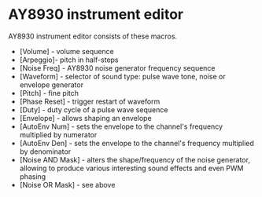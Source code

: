 # AY8930 instrument editor

AY8930 instrument editor consists of these macros.

- [Volume] - volume sequence
- [Arpeggio]- pitch in half-steps
- [Noise Freq] - AY8930 noise generator frequency sequence
- [Waveform] - selector of sound type: pulse wave tone, noise or envelope generator
- [Pitch] - fine pitch
- [Phase Reset] - trigger restart of waveform
- [Duty] - duty cycle of a pulse wave sequence
- [Envelope] - allows shaping an envelope
- [AutoEnv Num] - sets the envelope to the channel's frequency multiplied by numerator
- [AutoEnv Den] - sets the envelope to the channel's frequency multiplied by denominator
- [Noise AND Mask] - alters the shape/frequency of the noise generator, allowing to produce various interesting sound effects and even PWM phasing
- [Noise OR Mask] - see above
